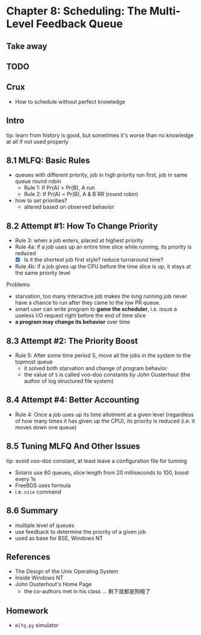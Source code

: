 # Chapter 8: Scheduling: The Multi-Level Feedback Queue

## Take away

## TODO

## Crux

- How to schedule without perfect knowledge

## Intro

tip: learn from history is good, but sometimes it's worse than no knowledge at all if not used properly

## 8.1 MLFQ: Basic Rules

- queues with different priority, job in high priority run first, job in same queue round robin
  - Rule 1: If Pr(A) > Pr(B), A run
  - Rule 2: If Pr(A) = Pr(B), A & B RR (round robin)
- how to set priorities?
  - altered based on observed behavior

## 8.2 Attempt #1: How To Change Priority

- Rule 3: when a job enters, placed at highest priority
- Rule 4a: if a job uses up an entire time slice while running, its priority is reduced
  - [x] Is it the shortest job first style? reduce turnaround time?
- Rule 4b: if a job gives up the CPU before the time slice is up, it stays at the same priority level

Problems

- starvation, too many interactive job makes the long running job never have a chance to run after they came to the low PR queue.
- smart user can write program to **game the scheduler**, i.e. issue a useless I/O request right before the end of time slice
- **a program may change its behavior** over time

## 8.3 Attempt #2: The Priority Boost

- Rule 5: After some time period S, move all the jobs in the system to the topmost queue
  - it solved both starvation and change of program behavior
  - the value of `S` is called voo-doo constants by John Ousterhout (the author of log structured file system)

## 8.4 Attempt #4: Better Accounting

- Rule 4: Once a job uses up its time allotment at a given level (regardless of how many times it has given up the CPU), its priority is reduced (i.e. it moves down one queue)

## 8.5 Tuning MLFQ And Other Issues

tip: avoid voo-doo constant, at least leave a configuration file for tunning

- Solaris use 60 queues, slice length from 20 milliseconds to 100, boost every 1s
- FreeBDS uses formula
- i.e. `nice` command

## 8.6 Summary

- multiple level of queues
- use feedback to determine the priority of a given job
- used as base for BSE, Windows NT

## References

- The Design of the Unix Operating System
- Inside Windows NT
- John Ousterhout's Home Page
  - the co-authors met in his class ... 剩下就都是狗粮了

## Homework

- `mlfq.py` simulator